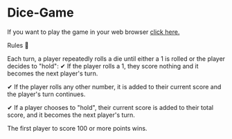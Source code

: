 # Dice-Game

If you want to play the game in your web browser [click here.](http://dicegame.lovestoblog.com/)

Rules 🧾

Each turn, a player repeatedly rolls a die until either a 1 is rolled or the player decides to "hold":
✔ If the player rolls a 1, they score nothing and it becomes the next player's turn.

✔ If the player rolls any other number, it is added to their current score and the player's turn continues.

✔ If a player chooses to "hold", their current score is added to their total score, and it becomes the next player's turn.

The first player to score 100 or more points wins.
